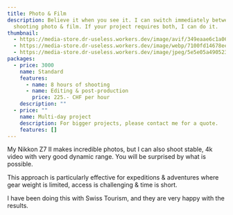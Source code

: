 ```yaml
---
title: Photo & Film
description: Believe it when you see it. I can switch immediately between
  shooting photo & film. If your project requires both, I can do it.
thumbnail:
  - https://media-store.dr-useless.workers.dev/image/avif/349eaae6c1a06cb4b88fc27fc87db4bd1e44b67ccae17ea1ee8a146bf6c5a6ab
  - https://media-store.dr-useless.workers.dev/image/webp/7100fd14678ee00a2af1a564e7730a402ece7e81976706a98711741a0f936bd9
  - https://media-store.dr-useless.workers.dev/image/jpeg/5e5e05a490523d8ee30182322b77e8d77ce2389f81ef8779b8fba13baa01aec4
packages:
  - price: 3000
    name: Standard
    features:
      - name: 8 hours of shooting
      - name: Editing & post-production
        price: 225.- CHF per hour
    description: ""
  - price: ""
    name: Multi-day project
    description: For bigger projects, please contact me for a quote.
    features: []
---
```

My Nikkon Z7 II makes incredible photos, but I can also shoot stable, 4k video with very good dynamic range. You will be surprised by what is possible.

This approach is particularly effective for expeditions & adventures where gear weight is limited, access is challenging & time is short.

I have been doing this with Swiss Tourism, and they are very happy with the results.